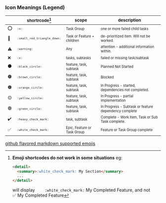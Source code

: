 <!-- 

  1 space -- &nbsp;
  2 spaces -- &ensp;
  4 spaces -- &emsp;
-->


### Icon Meanings (Legend)


|                   |   <sup>shortrcode[^1]</sup>                           |   <sup>scope</sup>                                    |   <sup>description</sup>                                                      | 
| ----------------- | ----------------------------------------------------- | ----------------------------------------------------- | ----------------------------------------------------------------------------- | 
|   <sup>⭕</sup>   |   <sup><sub>`:o:`</sub></sup>                         |   <sup><sub>Task Group</sup></sub>                    |   <sup><sub>one or more failed child tasks</sub></sup>                        |
|   <sup>🔻</sup>   |   <sup><sub>`:small_red_triangle_down:`</sub></sup>   |   <sup><sub>Task or Feature + children</sub></sup>    |   <sup><sub>de-prioritized item.  Will not be worked.</sub></sup>             |
|   <sup>⚠️</sup>   |   <sup><sub>`:warning:`</sub></sup>                   |   <sup><sub>Any</sub></sup>                           |   <sup><sub>attention - additional information within.</sub></sup>            |
|   <sup>❌</sup>   |   <sup><sub>`:x:`</sub></sup>                         |   <sup><sub>tasks, subtasks</sub></sup>               |   <sup><sub>failed or missing task/subtask</sub></sup>                        |
|   <sup>⚫</sup>   |   <sup><sub>`:black_circle:`</sub></sup>              |   <sup><sub>feature, task, subtask</sub></sup>        |   <sup><sub>Planned Not Started</sub></sup>                                   |
|   <sup>🟤</sup>   |   <sup><sub>`:brown_circle:`</sub></sup>              |   <sup><sub>feature, task, subtask</sub></sup>        |   <sup><sub>Blocked</sub></sup>                                               |
|   <sup>🟠</sup>   |   <sup><sub>`:orange_circle:`</sub></sup>             |   <sup><sub>feature, task, subtask</sub></sup>        |   <sup><sub>In Progress - started, dependencies not completed.</sub></sup>    |
|   <sup>🟡</sup>   |   <sup><sub>`:yellow_circle:`</sub></sup>             |   <sup><sub>feature, task, subtask</sub></sup>        |   <sup><sub>In Progress - partial implementation</sub></sup>                  |
|   <sup>🟢</sup>   |   <sup><sub>`:green_circle:`</sub></sup>              |   <sup><sub>feature, task, subtask</sub></sup>        |   <sup><sub>In Progress - Subtask or feature dependency complete</sub></sup>  |
|   <sup>✔️</sup>   |   <sup><sub>`:heavy_check_mark:`</sub></sup>          |   <sup><sub>task, subtask</sub></sup>                 |   <sup><sub>Complete - Work item, Task or Sub Task complete.</sub></sup>      |
|   <sup>✅</sup>   |   <sup><sub>`:white_check_mark:`</sub></sup>          |   <sup><sub>Epic, Feature or Task Group</sub></sup>   |   <sup><sub>Feature or Task Group complete</sub></sup>                        |


[github flavored markdown supported emojis](https://github.com/ikatyang/emoji-cheat-sheet/blob/master/README.md)

[^1]: **Emoji shortcodes do not work in some situations** 
  eg:
    ```markdown
    <detail>
      <summary>:white_check_mark: My Section</summary> 
      ...
    </detail>
    ``` 
    will display
    &emsp;&emsp;`:white_check_mark:` My Completed Feature, 
    and not
    &emsp;&emsp;:white_check_mark: My Completed Feature

      